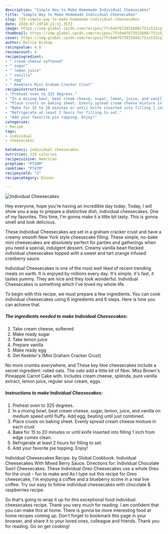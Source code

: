 ```yaml
---
description: "Simple Way to Make Homemade Individual Cheesecakes"
title: "Simple Way to Make Homemade Individual Cheesecakes"
slug: 729-simple-way-to-make-homemade-individual-cheesecakes
date: 2020-07-19T10:21:11.357Z
image: https://img-global.cpcdn.com/recipes/7fc0a6f673915688/751x532cq70/individual-cheesecakes-recipe-main-photo.jpg
thumbnail: https://img-global.cpcdn.com/recipes/7fc0a6f673915688/751x532cq70/individual-cheesecakes-recipe-main-photo.jpg
cover: https://img-global.cpcdn.com/recipes/7fc0a6f673915688/751x532cq70/individual-cheesecakes-recipe-main-photo.jpg
author: Dollie Bishop
ratingvalue: 4.8
reviewcount: 4
recipeingredient:
- " cream cheese softened"
- " sugar"
- " lemon juice"
- " vanilla"
- " egg"
- " Keeblers Mini Graham Cracker Crust"
recipeinstructions:
- "Preheat oven to 325 degrees."
- "In a mixing bowl, beat cream cheese, sugar, lemon, juice, and vanilla on medium speed until fluffy. Add egg, beating until just combined."
- "Place crusts on baking sheet. Evenly spread cream cheese mixture in each crust"
- "Bake for 15 to 20 minutes or until knife inserted into filling 1 inch from edge comes clean."
- "Refrigerate at least 2 hours for filling to set."
- "Add your favorite pie topping. Enjoy!"
categories:
- Recipe
tags:
- individual
- cheesecakes

katakunci: individual cheesecakes 
nutrition: 218 calories
recipecuisine: American
preptime: "PT28M"
cooktime: "PT47M"
recipeyield: "2"
recipecategory: Dinner

---
```



![Individual Cheesecakes](https://img-global.cpcdn.com/recipes/7fc0a6f673915688/751x532cq70/individual-cheesecakes-recipe-main-photo.jpg)

Hey everyone, hope you're having an incredible day today. Today, I will show you a way to prepare a distinctive dish, individual cheesecakes. One of my favorites. This time, I'm gonna make it a little bit tasty. This is gonna smell and look delicious.

These Individual Cheesecakes are set in a graham cracker crust and have a creamy smooth New York style cheesecake filling. These simple, no-bake mini cheesecakes are absolutely perfect for parties and gatherings when you need a special, indulgent dessert. Creamy vanilla bean flecked individual cheesecakes topped with a sweet and tart orange infused cranberry sauce.

Individual Cheesecakes is one of the most well liked of recent trending meals on earth. It is enjoyed by millions every day. It's simple, it's fast, it tastes yummy. They are nice and they look wonderful. Individual Cheesecakes is something which I've loved my whole life.


To begin with this recipe, we must prepare a few ingredients. You can cook individual cheesecakes using 6 ingredients and 6 steps. Here is how you can achieve that.

<!--inarticleads1-->

##### The ingredients needed to make Individual Cheesecakes:

1. Take  cream cheese, softened
1. Make ready  sugar
1. Take  lemon juice
1. Prepare  vanilla
1. Make ready  egg
1. Get  Keebler&#39;s (Mini Graham Cracker Crust)


No more crumbs everywhere, and These key lime cheesecakes include a secret ingredient: rolled oats. The oats add a little bit of fiber. Miss Brown&#39;s Pineapple Carrot Cake with. Includes cream cheese, splenda, pure vanilla extract, lemon juice, regular sour cream, eggs. 

<!--inarticleads2-->

##### Instructions to make Individual Cheesecakes:

1. Preheat oven to 325 degrees.
1. In a mixing bowl, beat cream cheese, sugar, lemon, juice, and vanilla on medium speed until fluffy. Add egg, beating until just combined.
1. Place crusts on baking sheet. Evenly spread cream cheese mixture in each crust
1. Bake for 15 to 20 minutes or until knife inserted into filling 1 inch from edge comes clean.
1. Refrigerate at least 2 hours for filling to set.
1. Add your favorite pie topping. Enjoy!


Individual Cheesecakes Recipe. by Global Cookbook. Individual Cheesecakes With Mixed Berry Sauce. Directions for: Individual Chocolate Swirl Cheesecakes. These Individual Oreo Cheesecakes use a whole Oreo for the crust - fun to make and As I type out this recipe for Oreo cheesecake, I&#39;m enjoying a coffee and a blueberry scone in a real live coffee. Try our easy to follow individual cheesecakes with chocolate &amp; raspberries recipe. 

So that's going to wrap it up for this exceptional food individual cheesecakes recipe. Thank you very much for reading. I am confident that you can make this at home. There is gonna be more interesting food at home recipes coming up. Don't forget to bookmark this page in your browser, and share it to your loved ones, colleague and friends. Thank you for reading. Go on get cooking!
